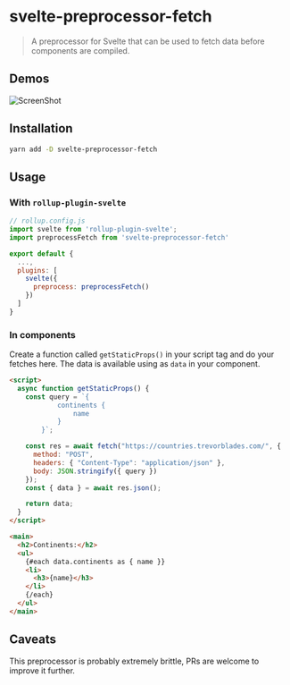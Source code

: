 # svelte-preprocessor-fetch

> A preprocessor for Svelte that can be used to fetch data before components are compiled.

## Demos

![ScreenShot](https://raw.githubusercontent.com/i-saumitra/Voice-controlled-MP3-Player/master/screenshot.gif)

## Installation

```bash
yarn add -D svelte-preprocessor-fetch
```

## Usage

### With `rollup-plugin-svelte`

```js
// rollup.config.js
import svelte from 'rollup-plugin-svelte';
import preprocessFetch from 'svelte-preprocessor-fetch'

export default {
  ...,
  plugins: [
    svelte({
      preprocess: preprocessFetch()
    })
  ]
}
```

### In components

Create a function called `getStaticProps()` in your script tag and do your fetches here. The data is available using as `data` in your component.

```html
<script>
  async function getStaticProps() {
    const query = `{
			continents {
				name
			}
		}`;

    const res = await fetch("https://countries.trevorblades.com/", {
      method: "POST",
      headers: { "Content-Type": "application/json" },
      body: JSON.stringify({ query })
    });
    const { data } = await res.json();

    return data;
  }
</script>

<main>
  <h2>Continents:</h2>
  <ul>
    {#each data.continents as { name }}
    <li>
      <h3>{name}</h3>
    </li>
    {/each}
  </ul>
</main>
```

## Caveats

This preprocessor is probably extremely brittle, PRs are welcome to improve it further.
